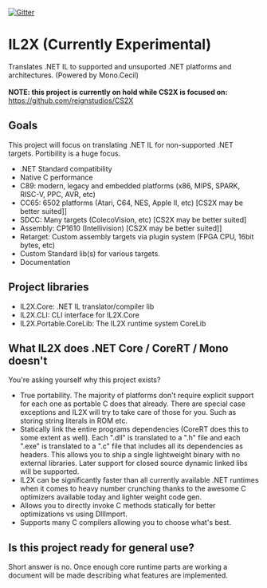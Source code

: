 [![Gitter](https://badges.gitter.im/ReignStudios/IL2X.svg)](https://gitter.im/ReignStudios/IL2X?utm_source=badge&utm_medium=badge&utm_campaign=pr-badge)

# IL2X (Currently Experimental)
Translates .NET IL to supported and unsuported .NET platforms and architectures. (Powered by Mono.Cecil)<br><br>
<b>NOTE: this project is currently on hold while CS2X is focused on:</b> https://github.com/reignstudios/CS2X

## Goals
This project will focus on translating .NET IL for non-supported .NET targets. Portibility is a huge focus.
* .NET Standard compatibility
* Native C performance
* C89: modern, legacy and embedded platforms (x86, MIPS, SPARK, RISC-V, PPC, AVR, etc)
* CC65: 6502 platforms (Atari, C64, NES, Apple II, etc) [CS2X may be better suited]]
* SDCC: Many targets (ColecoVision, etc) [CS2X may be better suited]
* Assembly: CP1610 (Intellivision) [CS2X may be better suited]]
* Retarget: Custom assembly targets via plugin system (FPGA CPU, 16bit bytes, etc)
* Custom Standard lib(s) for various targets.
* Documentation

## Project libraries
* IL2X.Core: .NET IL translator/compiler lib
* IL2X.CLI: CLI interface for IL2X.Core
* IL2X.Portable.CoreLib: The IL2X runtime system CoreLib

## What IL2X does .NET Core / CoreRT / Mono doesn't
You're asking yourself why this project exists?
* True portability. The majority of platforms don't require explicit support for each one as portable C does that already. There are special case exceptions and IL2X will try to take care of those for you. Such as storing string literals in ROM etc.
* Statically link the entire programs dependencies (CoreRT does this to some extent as well). Each ".dll" is translated to a ".h" file and each ".exe" is translated to a ".c" file that includes all its dependencies as headers. This allows you to ship a single lightweight binary with no external libraries. Later support for closed source dynamic linked libs will be supported.
* IL2X can be significantly faster than all currently available .NET runtimes when it comes to heavy number crunching thanks to the awesome C optimizers available today and lighter weight code gen.
* Allows you to directly invoke C methods statically for better optimizations vs using DllImport.
* Supports many C compilers allowing you to choose what's best.

## Is this project ready for general use?
Short answer is no. Once enough core runtime parts are working a document will be made describing what features are implemented.